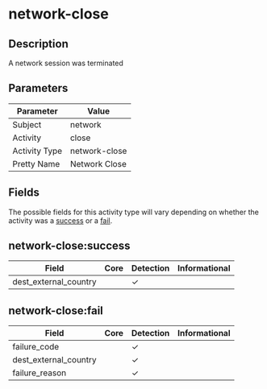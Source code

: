 network-close
=============

Description
-----------
A network session was terminated

Parameters
----------
| Parameter     | Value         |
| ------------- | ------------- |
| Subject       | network       |
| Activity      | close         |
| Activity Type | network-close |
| Pretty Name   | Network Close |


Fields
------

The possible fields for this activity type will vary depending on whether the activity was a [success](#network-closesuccess) or a [fail](#network-closefail).


network-close:success
---------------------

| Field                 | Core | Detection | Informational |
| --------------------- | ---- | --------- | ------------- |
| dest_external_country |      | &#10003;  |               |

network-close:fail
------------------

| Field                 | Core | Detection | Informational |
| --------------------- | ---- | --------- | ------------- |
| failure_code          |      | &#10003;  |               |
| dest_external_country |      | &#10003;  |               |
| failure_reason        |      | &#10003;  |               |
